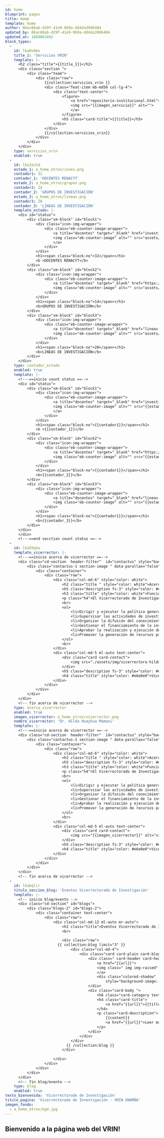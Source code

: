 ```yaml
---
id: home
blueprint: pages
title: Home
template: home
author: 06ac68ab-d29f-41e9-9b9a-dd4da3996484
updated_by: 06ac68ab-d29f-41e9-9b9a-dd4da3996484
updated_at: 1689863492
block_types:
  -
    id: lka0v9ms
    title_1: 'Servicios VRIN'
    template: |-
      <h2 class="title">{{title_1}}</h2>
      <div class="section ">
          <div class="team">
              <div class="row">
                  {{collection:servicios_vrin }}
                  <div class="feat-item mb-md50 col-lg-4">
                      <div class="text-center">
                          <figure>
                              <a href="repositorio-institucional.html">
                              <img src="{{imagen_servicio}}" alt="">
                              </a>
                          </figure>
                          <h5 class="card-title">{{title}}</h5>
                      </div>
                  </div>
                  {{/collection:servicios_vrin}}
              </div>
          </div>
      </div>
    type: servicios_vrin
    enabled: true
  -
    id: lka3zo1d
    estado_1: a_home_otros/inves.png
    contador1: 32
    contador_1: 'DOCENTES RENACYT'
    estado_2: a_home_otros/grupos.png
    contador2: 14
    contador_2: 'GRUPOS DE INVESTIGACIÓN'
    estado_3: a_home_otros/lineas.png
    contador3: 20
    contador_3: 'LINEAS DE INVESTIGACIÓN'
    template_estado: |-
      <div id="status">
          <div class="sm-block" id="block1">
              <div class="icon-img-wrapper">
                  <div class="eb-counter-image-wrapper">
                      <a title="docentes" target="_blank" href="investigacion/lista-de-docentes-renacyt-2.html">
                      <img class="eb-counter-image" alt="" src="assets/img/inves.png">
                      </a>
                  </div>
              </div>
              <h1><span class="block-no">32</span></h1>
              <b >DOCENTES RENACYT</b>
          </div>
          <div class="sm-block" id="block2">
              <div class="icon-img-wrapper">
                  <div class="eb-counter-image-wrapper">
                      <a title="docentes" target="_blank" href="https://vrin.unamba.edu.pe/lista-de-docentes-renacyt-2/">
                      <img class="eb-counter-image" alt="" src="assets/img/grupos.png"/></a>
                  </div>
              </div>
              <h1><span class="block-no">14</span></h1>
              <b>GRUPOS DE INVESTIGACIÓN</b>
          </div>
          <div class="sm-block" id="block3">
              <div class="icon-img-wrapper">
                  <div class="eb-counter-image-wrapper">
                      <a title="docentes" target="_blank" href="lineas-de-investigacion.html">
                      <img class="eb-counter-image" alt="" src="assets/img/lineas.png"/></a>
                  </div>
              </div>
              <h1><span class="block-no">20</span></h1>
              <b>LINEAS DE INVESTIGACIÓN</b>
          </div>
      </div>
    type: contador_estado
    enabled: true
    template: |-
      <!---==inicio count status ==-->
      <div id="status">
          <div class="sm-block" id="block1">
              <div class="icon-img-wrapper">
                  <div class="eb-counter-image-wrapper">
                      <a title="docentes" target="_blank" href="investigacion/lista-de-docentes-renacyt-2">
                      <img class="eb-counter-image" alt="" src="{{estado_1}}">
                      </a>
                  </div>
              </div>
              <h1><span class="block-no">{{contador1}}</span></h1>
              <b >{{contador_1}}</b>
          </div>
          <div class="sm-block" id="block2">
              <div class="icon-img-wrapper">
                  <div class="eb-counter-image-wrapper">
                      <a title="docentes" target="_blank" href="https://vrin.unamba.edu.pe/lista-de-docentes-renacyt-2">
                      <img class="eb-counter-image" alt="" src="{{estado_2}}"/></a>
                  </div>
              </div>
              <h1><span class="block-no">{{contador1}}</span></h1>
              <b>{{contador_2}}</b>
          </div>
          <div class="sm-block" id="block3">
              <div class="icon-img-wrapper">
                  <div class="eb-counter-image-wrapper">
                      <a title="docentes" target="_blank" href="lineas-de-investigacion">
                      <img class="eb-counter-image" alt="" src="{{estado_2}}"/></a>
                  </div>
              </div>
              <h1><span class="block-no">{{contador1}}</span></h1>
              <b>{{contador_3}}</b>
          </div>
      </div>
      </div>
      <!---==end secction count status ==-->
  -
    id: lka55qtw
    template_vicerrector: |-
      <!---==inicio acerca de vicerrector ==-->
      <div class="cd-section  header-filter"  id="contactus" style="background-image: url('./assets/img/bg6.jpg');">
          <div class="contactus-1 section-image " data-parallax="false" >
              <div class="container">
                  <div class="row">
                      <div class="col-md-6" style="color: white">
                          <h2 class="title " style="color: white">Acerca del Vicerrectorado de Investigación</h2>
                          <h5 class="description fs-3" style="color: #e6e0e0">El Vicerrectorado de Investigación es un órgano ejecutivo desconcentrado, de apoyo encargado de implementar y materializar los lineamientos de investigación, buscando el estímulo a la ciencia, investigación y creación.</h5>
                          <h3 class="title" style="color: white">Funciones Generales</h3>
                          <p class="h4">El Vicerrectorado de Investigación tiene las siguientes funciones:</p>
                          <br>
                          <ol>
                              <li>Dirigir y ejecutar la política general de investigación en la universidad.</li>
                              <li>Supervisar las actividades de investigación con la finalidad de garantizar la calidad de las mismas y su concordancia con la misión y metas establecidas por el estatuto de la Universidad.</li>
                              <li>Organizar la difusión del conocimiento y los resultados de las investigaciones.</li>
                              <li>Gestionar el financiamiento de la investigación ante las entidades y organismos públicos o privados.</li>
                              <li>Aprobar la realización y ejecución de programas de desarrollo de capacidades y de investigación en los trabajadores administrativos.</li>
                              <li>Promover la generación de recursos para la universidad a través de la producción de bienes y prestación de servicios derivados de las actividades de investigación y desarrollo, así como mediante la obtención de regalías por patentes u otros derechos de propiedad intelectual.</li>
                          </ol>
                          <br>
                      </div>
                      <div class="col-md-5 ml-auto text-center">
                          <div class="card card-contact">
                              <img src="./assets/img/vicerrectora-hilda.jpg" alt="viverrector-investigacion">
                          </div>
                          <h5 class="description fs-3" style="color: #e6e0e0">Dr. Hilda Huayhua Mamani</h5>
                          <h4 class="title" style="color: #e6e0e0">Vicerrectora de Investigación</h4>
                      </div>
                  </div>
              </div>
          </div>
      </div>
      <!-- fin acerca de vicerrector -->
    type: acerca_vicerrector
    enabled: true
    imagen_vicerrector: a_home_otros/vicerrector.png
    nombre_vicerrector: 'Dr. Hilda Huayhua Mamani'
    template: |-
      <!---==inicio acerca de vicerrector ==-->
      <div class="cd-section  header-filter"  id="contactus" style="background-image: url('./assets/a_home_otros/bg6.jpg');">
          <div class="contactus-1 section-image " data-parallax="false" >
              <div class="container">
                  <div class="row">
                      <div class="col-md-6" style="color: white">
                          <h2 class="title " style="color: white">Acerca del Vicerrectorado de Investigación</h2>
                          <h5 class="description fs-3" style="color: #e6e0e0">El Vicerrectorado de Investigación es un órgano ejecutivo desconcentrado, de apoyo encargado de implementar y materializar los lineamientos de investigación, buscando el estímulo a la ciencia, investigación y creación.</h5>
                          <h3 class="title" style="color: white">Funciones Generales</h3>
                          <p class="h4">El Vicerrectorado de Investigación tiene las siguientes funciones:</p>
                          <br>
                          <ol>
                              <li>Dirigir y ejecutar la política general de investigación en la universidad.</li>
                              <li>Supervisar las actividades de investigación con la finalidad de garantizar la calidad de las mismas y su concordancia con la misión y metas establecidas por el estatuto de la Universidad.</li>
                              <li>Organizar la difusión del conocimiento y los resultados de las investigaciones.</li>
                              <li>Gestionar el financiamiento de la investigación ante las entidades y organismos públicos o privados.</li>
                              <li>Aprobar la realización y ejecución de programas de desarrollo de capacidades y de investigación en los trabajadores administrativos.</li>
                              <li>Promover la generación de recursos para la universidad a través de la producción de bienes y prestación de servicios derivados de las actividades de investigación y desarrollo, así como mediante la obtención de regalías por patentes u otros derechos de propiedad intelectual.</li>
                          </ol>
                          <br>
                      </div>
                      <div class="col-md-5 ml-auto text-center">
                          <div class="card card-contact">
                              <img src="{{imagen_vicerrector}}" alt="viverrector-investigacion">
                          </div>
                          <h5 class="description fs-3" style="color: #e6e0e0">Dr. Hilda Huayhua Mamani</h5>
                          <h4 class="title" style="color: #e6e0e0">Vicerrectora de Investigación</h4>
                      </div>
                  </div>
              </div>
          </div>
      </div>
      <!-- fin acerca de vicerrector -->
  -
    id: lkabqlir
    titulo_seccion_blog: 'Eventos Vicerrectorado de Investigación'
    template: |-
      <!-- inicio blog/evento -->
      <div class="cd-section" id="blogs">
          <div class="blogs-2" id="blogs-2">
              <div class="container text-center">
                  <div class="row">
                      <div class="col-md-12 ml-auto mr-auto">
                          <h2 class="title">Eventos Vicerrectorado de Investigación</h2>
                          <br>
      					
                          <div class="row">
      					{{ collection:blog limit="3" }}
                              <div class="col-md-4">
                                  <div class="card card-plain card-blog">
                                      <div class=" card-header card-header-image ">
                                          <a href="{{url}}">
                                          <img class=" img img-raised" src="{{imagen_principal}}">
                                          </a>
                                          <div class="colored-shadow"
                                              style="background-image: url(&quot;./assets/img/blog/III-concurso.jpg&quot;); opacity: 1;"></div>
                                      </div>
                                      <div class="card-body ">
                                          <h6 class="card-category text-danger">{{direccion_o_vrin}}</h6>
                                          <h4 class="card-title">
                                              <a href="{{url}}">{{title}}</a>
                                          </h4>
                                          <p class="card-description">
                                              {{content}}
                                              <a href="{{url}}">Leer más </a>
                                          </p>
                                      </div>
                                  </div>
                              </div>
      						{{ /collection:blog }}
                          </div>
      					
                      </div>
                  </div>
              </div>
          </div>
      </div>
      <!-- fin blog/evento -->
    type: blog
    enabled: true
texto_bienvenida: 'Vicerrectorado de Investigación'
titulo_pagina: 'Vicerrectorado de Investigación - VRIN UNAMBA'
imagen_fondo:
  - a_home_otros/bg4.jpg
---
```

## Bienvenido a la página web del VRIN!